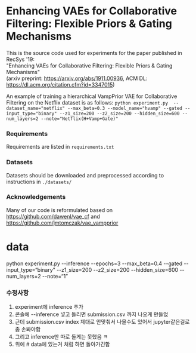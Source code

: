 # Enhancing VAEs for Collaborative Filtering: Flexible Priors & Gating Mechanisms
This is the source code used for experiments for the paper published in RecSys '19:  
"Enhancing VAEs for Collaborative Filtering: Flexible Priors & Gating Mechanisms"    
(arxiv preprint: https://arxiv.org/abs/1911.00936, ACM DL: https://dl.acm.org/citation.cfm?id=3347015)

An example of training a hierarchical VampPrior VAE for Collaborative Filtering on the Netflix dataset is as follows:
`python experiment.py  --dataset_name="netflix" --max_beta=0.3 --model_name="hvamp" --gated --input_type="binary" --z1_size=200 --z2_size=200 --hidden_size=600 --num_layers=2 --note="Netflix(H+Vamp+Gate)"`

### Requirements
Requirements are listed in `requirements.txt`

### Datasets
Datasets should be downloaded and preprocessed according to instructions in `./datasets/`

### Acknowledgements
Many of our code is reformulated based on https://github.com/dawenl/vae_cf and https://github.com/jmtomczak/vae_vampprior




# data

python experiment.py  --inference --epochs=3 --max_beta=0.4 --gated --input_type=“binary” --z1_size=200 --z2_size=200 --hidden_size=600 --num_layers=2 --note=“1”

### 수정사항
1. experiment에 inference 추가 
2. 콘솔에 --inference 넣고 돌리면 submission.csv 까지 나오게 만들었
3. 근데 submission.csv index 제대로 안맞춰서 나올수도 있어서 jupyter같은걸로 좀 손봐야함
4. 그리고 inference만 따로 돌게는 못했음 ㅋ
5. 위에 # data에 있는거 처럼 하면 돌아가긴함